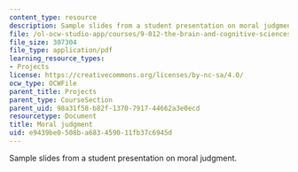 ```yaml
---
content_type: resource
description: Sample slides from a student presentation on moral judgment.
file: /ol-ocw-studio-app/courses/9-012-the-brain-and-cognitive-sciences-ii-spring-2006/e9439be0508ba683459011fb37c6945d_ktsourides_prese.pdf
file_size: 307304
file_type: application/pdf
learning_resource_types:
- Projects
license: https://creativecommons.org/licenses/by-nc-sa/4.0/
ocw_type: OCWFile
parent_title: Projects
parent_type: CourseSection
parent_uid: 98a31f58-b82f-1370-7917-44662a3e0ecd
resourcetype: Document
title: Moral judgment
uid: e9439be0-508b-a683-4590-11fb37c6945d
---
```

Sample slides from a student presentation on moral judgment.